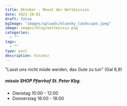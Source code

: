 ```yaml
---
title: Oktober - Monat der Weltmission
date: 2021-10-01
draft: false
bgImage: "images/uploads/bluesky_landscape.jpeg"
image: images/blog/weltmissio.png
categories:
  - ""
tags:
  - ""
type: post
description: Vinzenz
---
```

"Lasst uns nicht müde werden, das Gute zu tun" (Gal 6,9)
<!--more-->
##### missio SHOP Pfarrhof St. Peter Kbg.
* Dienstag 10:00 - 12:00
* Donnerstag 16:00 - 18:00
